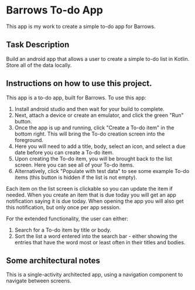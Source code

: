 # Barrows To-do App
This app is my work to create a simple to-do app for Barrows.

## Task Description
Build an android app that allows a user to create a simple to-do list in Kotlin.
Store all of the data locally.

## Instructions on how to use this project.
This app is a to-do app, built for Barrows.
To use this app: 
1. Install android studio and then wait for your build to complete. 
2. Next, attach a device or create an emulator, and click the green "Run" button. 
3. Once the app is up and running, click "Create a To-do item" in the bottom right. This will bring the To-do creation screen into the foreground.
4. Here you will need to add a title, body, select an icon, and select a due date before you can create a To-do item. 
5. Upon creating the To-do item, you will be brought back to the list screen. Here you can see all of your To-do items. 
6. Alternatively, click "Populate with test data" to see some example To-do items (this button is hidden if the list is not empty).

Each item on the list screen is clickable so you can update the item if needed.
When you create an item that is due today you will get an app notification saying it is due today.
When opening the app you will also get this notification, but only once per app session.

For the extended functionality, the user can either:
1. Search for a To-do item by title or body.
2. Sort the list a word entered into the search bar - either showing the entries that have the word most or least often in their titles and bodies.

## Some architectural notes
This is a single-activity architected app, using a navigation component to navigate between screens.
